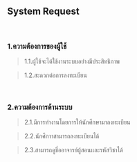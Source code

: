 ## System Request

<br>

### 1.ความต้องการของผู้ใช้
>1.1.ผู้ใช้จะได้ใช้งานระบบอย่างมีประสิทธิภาพ

>1.2.สะดวกต่อการลงทะเบียน

<br>

### 2.ความต้องการด้านระบบ
>2.1.มีการทำงานโดยการให้นักศึกษามาลงทะเบียน

>2.2.นักศึกาาสามารถลงทะเบียนได้

>2.3.สามารถดูชื่ออาจารย์ผู้สอนเเละรหัสวิชาได้

